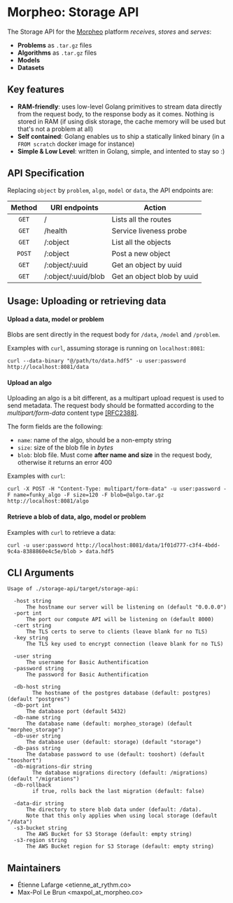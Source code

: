 Morpheo: Storage API
====================

The Storage API for the [Morpheo](https://morpheoorg.github.io/morpheo/modules/introduction.html)
platform *receives*, *stores* and *serves*:
 * **Problems** as `.tar.gz` files
 * **Algorithms** as `.tar.gz` files
 * **Models**
 * **Datasets**

Key features
------------

* **RAM-friendly**: uses low-level Golang primitives to stream data directly
  from the request body, to the response body as it comes. Nothing is stored in
  RAM (if using disk storage, the cache memory will be used but that's not a
  problem at all)
* **Self contained**: Golang enables us to ship a statically linked binary (in a
  `FROM scratch` docker image for instance)
* **Simple & Low Level**: written in Golang, simple, and intented to stay so :)

API Specification
----------------- 

Replacing `object` by `problem`, `algo`, `model` or `data`, the API endpoints are: 

| Method | URI endpoints       |     Action                             |
|:------:| ------------------- | -------------------------------------- |
|  `GET` | /                   | Lists all the routes                   |
|  `GET` | /health             | Service liveness probe                 |
|  `GET` | /:object            | List all the objects                   |
| `POST` | /:object            | Post a new object                      |
|  `GET` | /:object/:uuid      | Get an object by uuid                  |
|  `GET` | /:object/:uuid/blob | Get an object blob by uuid             |


Usage: Uploading or retrieving data
-----------------------------------

#### Upload a data, model or problem
Blobs are sent directly in the request body for `/data`, `/model` and `/problem`.

Examples with `curl`, assuming storage is running on `localhost:8081`:
```shell
curl --data-binary "@/path/to/data.hdf5" -u user:password http://localhost:8081/data
```

#### Upload an algo
Uploading an algo is a bit different, as a multipart upload request is used to send metadata. The request body should be formatted according to the *multipart/form-data* content type [[RFC2388]](https://www.ietf.org/rfc/rfc2388.txt).

The form fields are the following:
 * `name`: name of the algo, should be a non-empty string
 * `size`: size of the blob file in *bytes*
 * `blob`: blob file. Must come **after name and size** in the request body, otherwise it returns an error 400

Examples with `curl`:
```shell
curl -X POST -H "Content-Type: multipart/form-data" -u user:password -F name=funky_algo -F size=120 -F blob=@algo.tar.gz http://localhost:8081/algo
```

#### Retrieve a blob of data, algo, model or problem
Examples with `curl` to retrieve a data:
```shell
curl -u user:password http://localhost:8081/data/1f01d777-c3f4-4bdd-9c4a-8388860e4c5e/blob > data.hdf5
```

CLI Arguments
-------------

```
Usage of ./storage-api/target/storage-api:

  -host string
      The hostname our server will be listening on (default "0.0.0.0")
  -port int
      The port our compute API will be listening on (default 8000)
  -cert string
      The TLS certs to serve to clients (leave blank for no TLS)
  -key string
      The TLS key used to encrypt connection (leave blank for no TLS)

  -user string
      The username for Basic Authentification
  -password string
      The password for Basic Authentification

  -db-host string
    	The hostname of the postgres database (default: postgres) (default "postgres")
  -db-port int
      The database port (default 5432)
  -db-name string
      The database name (default: morpheo_storage) (default "morpheo_storage")
  -db-user string
      The database user (default: storage) (default "storage")
  -db-pass string
      The database password to use (default: tooshort) (default "tooshort")
  -db-migrations-dir string
    	The database migrations directory (default: /migrations) (default "/migrations")
  -db-rollback
    	if true, rolls back the last migration (default: false)

  -data-dir string
      The directory to store blob data under (default: /data).
      Note that this only applies when using local storage (default "/data")
  -s3-bucket string
      The AWS Bucket for S3 Storage (default: empty string)
  -s3-region string
      The AWS Bucket region for S3 Storage (default: empty string)
```

Maintainers
-----------

* Étienne Lafarge <etienne_at_rythm.co>
* Max-Pol Le Brun <maxpol_at_morpheo.co>
